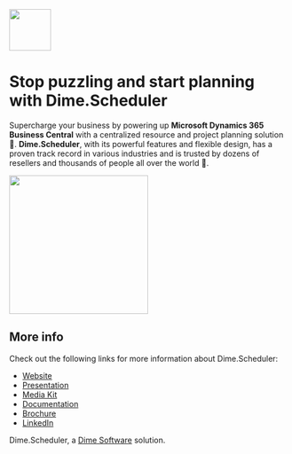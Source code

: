 <img src="https://cdn.dimescheduler.com/dime-scheduler/v2/logo.svg" height="75px" />

# Stop puzzling and start planning with Dime.Scheduler

Supercharge your business by powering up **Microsoft Dynamics 365 Business Central** with a centralized resource and project planning solution 📅. **Dime.Scheduler**, with its powerful features and flexible design, has a proven track record in various industries and is trusted by dozens of resellers and thousands of people all over the world 🚀.

<img src="https://cdn.dimescheduler.com/dime-scheduler/screenshots/ds-screen-9.png" height="250px" />

## More info

Check out the following links for more information about Dime.Scheduler:

- [Website](https://www.dimescheduler.com)
- [Presentation](https://intro.dimescheduler.com)
- [Media Kit](https://dimescheduler.com/mediakit)
- [Documentation](https://docs.dimescheduler.com)
- [Brochure](https://www.dimescheduler.com/assets/brochure.pdf)
- [LinkedIn](https://www.linkedin.com/company/dimesoftware)

Dime.Scheduler, a [Dime Software](https://github.com/dimesoftware) solution.
